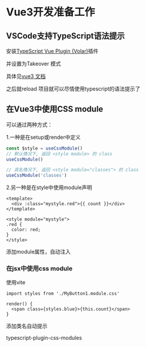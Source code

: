 # Vue3开发准备工作

## VSCode支持TypeScript语法提示

安装[TypeScript Vue Plugin (Volar)](https://marketplace.visualstudio.com/items?itemName=Vue.vscode-typescript-vue-plugin)插件

并设置为Takeover 模式

具体见[vue3 文档](https://vuejs.org/guide/typescript/overview.html#volar-takeover-mode)

之后就reload 项目就可以尽情使用typescript的语法提示了



## 在Vue3中使用CSS module

可以通过两种方式：

1.一种是在setup或render中定义

```js
const $style = useCssModule()
// 默认情况下, 返回 <style module> 的 class
useCssModule()

// 具名情况下, 返回 <style module="classes"> 的 class
useCssModule('classes')
```

2.另一种是在style中使用module声明

```vue
<template>
  <div :class="mystyle.red">{{ count }}</div>
</template>

<style module="mystyle">
.red {
  color: red;
}
</style>
```

添加module属性，自动注入



### 在jsx中使用css module

使用vite

```tsx
import styles from './MyButton1.module.css'

render() {
  <span class={styles.blue}>{this.count}</span>
}
```

添加类名自动提示

typescript-plugin-css-modules